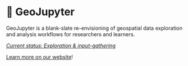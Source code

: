 # 👋 GeoJupyter

GeoJupyter is a blank-slate re-envisioning of geospatial data exploration and analysis
workflows for researchers and learners.

_[Current status: Exploration & input-gathering](https://geojupyter.org/about.html)_

[Learn more on our website](https://geojupyter.org)!
